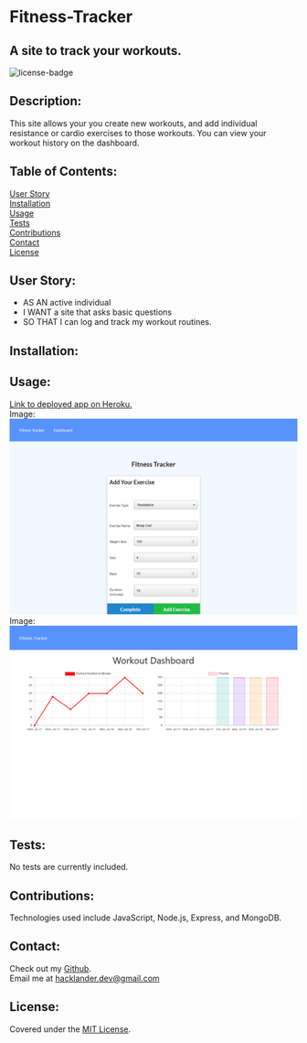# Fitness-Tracker
## A site to track your workouts.

![license-badge](https://shields.io/github/license/MonsAltus/Fitness-Tracker)

## Description:
This site allows your you create new workouts, and add individual resistance or cardio exercises to those workouts. You can view your workout history on the dashboard.

## Table of Contents:
[User Story](#User-Story)<br>
[Installation](#Installation)<br>
[Usage](#Usage)<br>
[Tests](#Tests)<br>
[Contributions](#Contributions)<br>
[Contact](#Contact)<br>
[License](#License)<br>

## User Story:
- AS AN active individual
- I WANT a site that asks basic questions
- SO THAT I can log and track my workout routines.

## Installation:

## Usage:
[Link to deployed app on Heroku.](https://rocky-thicket-52791.herokuapp.com/) <br>
Image:<br>
![Adding a resistance exercise to a workout.](./assets/preview1.png)<br>
Image:<br>
![Viewing workout history in Dashboard.](./assets/preview2.png)<br>

## Tests:
No tests are currently included.

## Contributions:
Technologies used include JavaScript, Node.js, Express, and MongoDB.

## Contact:
Check out my [Github](https://github.com/MonsAltus).<br>
Email me at <hacklander.dev@gmail.com>

## License:
Covered under the [MIT License](https://github.com/MonsAltus//Fitness-Tracker/blob/main/LICENSE).
